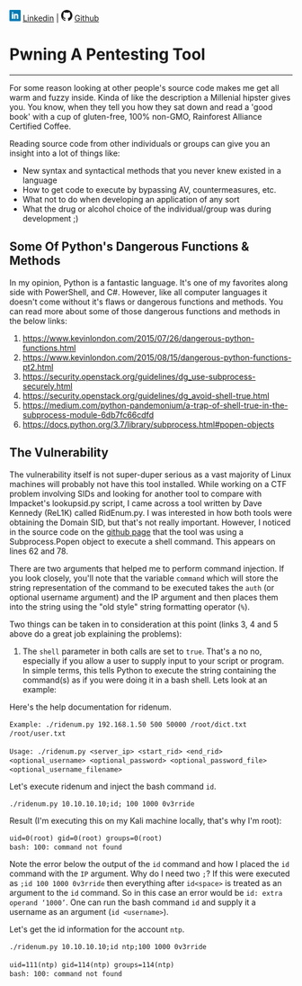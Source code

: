 ![Linkedin](Post%20Images/linkedin.png) [Linkedin](https://www.linkedin.com/in/ryangore/) | ![Github](Post%20Images/github.png) [Github](https://github.com/0v3rride)

# Pwning A Pentesting Tool
_____________________________________________________________________

For some reason looking at other people's source code makes me get all warm and fuzzy inside. Kinda of like the description a Millenial hipster gives you. You know, when they tell you how they sat down and read a 'good book' with a cup of gluten-free, 100% non-GMO, Rainforest Alliance Certified Coffee. 

Reading source code from other individuals or groups can give you an insight into a lot of things like:
  * New syntax and syntactical methods that you never knew existed in a language
  * How to get code to execute by bypassing AV, countermeasures, etc.
  * What not to do when developing an application of any sort
  * What the drug or alcohol choice of the individual/group was during development ;)
  
## Some Of Python's Dangerous Functions & Methods
In my opinion, Python is a fantastic language. It's one of my favorites along side with PowerShell, and C#. However, like all computer languages it doesn't come without it's flaws or dangerous functions and methods. You can read more about some of those dangerous functions and methods in the below links:
 1. https://www.kevinlondon.com/2015/07/26/dangerous-python-functions.html
 2. https://www.kevinlondon.com/2015/08/15/dangerous-python-functions-pt2.html
 3. https://security.openstack.org/guidelines/dg_use-subprocess-securely.html
 4. https://security.openstack.org/guidelines/dg_avoid-shell-true.html
 5. https://medium.com/python-pandemonium/a-trap-of-shell-true-in-the-subprocess-module-6db7fc66cdfd
 6. https://docs.python.org/3.7/library/subprocess.html#popen-objects
 
## The Vulnerability
The vulnerability itself is not super-duper serious as a vast majority of Linux machines will probably not have this tool installed. While working on a CTF problem involving SIDs and looking for another tool to compare with Impacket's lookupsid.py script, I came across a tool written by Dave Kennedy (ReL1K) called RidEnum.py. I was interested in how both tools were obtaining the Domain SID, but that's not really important. However, I noticed in the source code on the [github page](https://github.com/trustedsec/ridenum/blob/master/ridenum.py) that the tool was using a Subprocess.Popen object to execute a shell command. This appears on lines 62 and 78. 

There are two arguments that helped me to perform command injection. If you look closely, you'll note that the variable `command` which will store the string representation of the command to be executed takes the `auth` (or optional username argument) and the IP argument and then places them into the string using the "old style" string formatting operator (`%`).

Two things can be taken in to consideration at this point (links 3, 4 and 5 above do a great job explaining the problems):

1. The `shell` parameter in both calls are set to `true`. That's a no no, especially if you allow a user to supply input to your script or program. In simple terms, this tells Python to execute the string containing the command(s) as if you were doing it in a bash shell. Lets look at an example:

Here's the help documentation for ridenum.
```
Example: ./ridenum.py 192.168.1.50 500 50000 /root/dict.txt /root/user.txt

Usage: ./ridenum.py <server_ip> <start_rid> <end_rid> <optional_username> <optional_password> <optional_password_file> <optional_username_filename>
```
Let's execute ridenum and inject the bash command `id`.

```
./ridenum.py 10.10.10.10;id; 100 1000 0v3rride
```

Result (I'm executing this on my Kali machine locally, that's why I'm root):
```
uid=0(root) gid=0(root) groups=0(root)
bash: 100: command not found
```
Note the error below the output of the `id` command and how I placed the `id` command with the `IP` argument. Why do I need two `;`? If this were executed as `;id 100 1000 0v3rride` then everything after `id<space>` is treated as an argument to the `id` command. So in this case an error would be `id: extra operand ‘1000’`. One can run the bash command `id` and supply it a username as an argument (`id <username>`). 

Let's get the id information for the account `ntp`.
```
./ridenum.py 10.10.10.10;id ntp;100 1000 0v3rride

uid=111(ntp) gid=114(ntp) groups=114(ntp)
bash: 100: command not found
```
 
